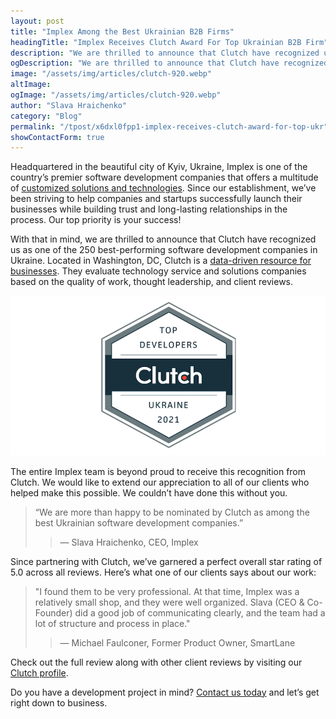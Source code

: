 ```yaml
---
layout: post
title: "Implex Among the Best Ukrainian B2B Firms"
headingTitle: "Implex Receives Clutch Award For Top Ukrainian B2B Firm"
description: "We are thrilled to announce that Clutch have recognized us as one of the 250 best-performing software development companies in Ukraine."
ogDescription: "We are thrilled to announce that Clutch have recognized us as one of the 250 best-performing software development companies in Ukraine."
image: "/assets/img/articles/clutch-920.webp"
altImage:
ogImage: "/assets/img/articles/clutch-920.webp"
author: "Slava Hraichenko"
category: "Blog"
permalink: "/tpost/x6dxl0fpp1-implex-receives-clutch-award-for-top-ukr"
showContactForm: true
---
```


Headquartered in the beautiful city of Kyiv, Ukraine, Implex is one of the country’s premier software development companies that offers a multitude of [customized solutions and technologies](https://implex.dev/tpost/x6dxl0fpp1-implex-receives-clutch-award-for-top-ukr#:~:text=customized%20solutions%20and%20technologies). Since our establishment, we’ve been striving to help companies and startups successfully launch their businesses while building trust and long-lasting relationships in the process. Our top priority is your success!

With that in mind, we are thrilled to announce that Clutch have recognized us as one of the 250 best-performing software development companies in Ukraine. Located in Washington, DC, Clutch is a [data-driven resource for businesses](https://clutch.co/developers/ukraine). They evaluate technology service and solutions companies based on the quality of work, thought leadership, and client reviews.

![Implex in Clutch top list](../../assets/img/articles/clutch-920.webp)

The entire Implex team is beyond proud to receive this recognition from Clutch. We would like to extend our appreciation to all of our clients who helped make this possible. We couldn’t have done this without you.

> “We are more than happy to be nominated by Clutch as among the best Ukrainian software development companies.”
>
> > — Slava Hraichenko, CEO, Implex

Since partnering with Clutch, we’ve garnered a perfect overall star rating of 5.0 across all reviews. Here’s what one of our clients says about our work:

> "I found them to be very professional. At that time, Implex was a relatively small shop, and they were well organized. Slava (CEO & Co-Founder)
> did a good job of communicating clearly, and the team had a lot of structure and process in place."
>
> > — Michael Faulconer, Former Product Owner, SmartLane

Check out the full review along with other client reviews by visiting our [Clutch profile](https://clutch.co/profile/implex).

Do you have a development project in mind? [Contact us today](https://implex.dev/#contact-us) and let’s get right down to business.
